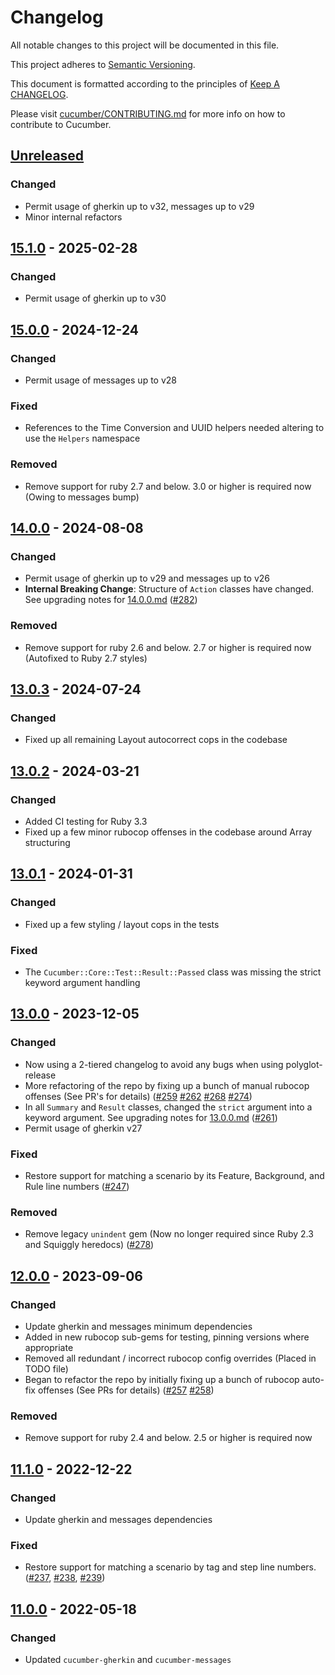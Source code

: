 # Changelog

All notable changes to this project will be documented in this file.

This project adheres to [Semantic Versioning](http://semver.org).

This document is formatted according to the principles of [Keep A CHANGELOG](http://keepachangelog.com).

Please visit [cucumber/CONTRIBUTING.md](https://github.com/cucumber/cucumber/blob/master/CONTRIBUTING.md) for more info on how to contribute to Cucumber.

## [Unreleased]
### Changed
- Permit usage of gherkin up to v32, messages up to v29
- Minor internal refactors

## [15.1.0] - 2025-02-28
### Changed
- Permit usage of gherkin up to v30

## [15.0.0] - 2024-12-24
### Changed
- Permit usage of messages up to v28

### Fixed
- References to the Time Conversion and UUID helpers needed altering to use the `Helpers` namespace

### Removed
- Remove support for ruby 2.7 and below. 3.0 or higher is required now (Owing to messages bump)

## [14.0.0] - 2024-08-08
### Changed
- Permit usage of gherkin up to v29 and messages up to v26
- **Internal Breaking Change**: Structure of `Action` classes have changed.
See upgrading notes for [14.0.0.md](upgrading_notes/14.0.0.md#upgrading-to-cucumber-core-1400)
([#282](https://github.com/cucumber/cucumber-ruby-core/pull/282))

### Removed
- Remove support for ruby 2.6 and below. 2.7 or higher is required now (Autofixed to Ruby 2.7 styles)

## [13.0.3] - 2024-07-24
### Changed
- Fixed up all remaining Layout autocorrect cops in the codebase

## [13.0.2] - 2024-03-21
### Changed
- Added CI testing for Ruby 3.3
- Fixed up a few minor rubocop offenses in the codebase around Array structuring

## [13.0.1] - 2024-01-31
### Changed
- Fixed up a few styling / layout cops in the tests

### Fixed
- The `Cucumber::Core::Test::Result::Passed` class was missing the strict keyword argument handling

## [13.0.0] - 2023-12-05
### Changed
- Now using a 2-tiered changelog to avoid any bugs when using polyglot-release
- More refactoring of the repo by fixing up a bunch of manual rubocop offenses (See PR's for details)
([#259](https://github.com/cucumber/cucumber-ruby-core/pull/259) [#262](https://github.com/cucumber/cucumber-ruby-core/pull/262) [#268](https://github.com/cucumber/cucumber-ruby-core/pull/268) [#274](https://github.com/cucumber/cucumber-ruby-core/pull/274))
- In all `Summary` and `Result` classes, changed the `strict` argument into a keyword argument.
See upgrading notes for [13.0.0.md](upgrading_notes/13.0.0.md#upgrading-to-cucumber-core-1300)
([#261](https://github.com/cucumber/cucumber-ruby-core/pull/261))
- Permit usage of gherkin v27

### Fixed
- Restore support for matching a scenario by its Feature, Background, and Rule line numbers ([#247](https://github.com/cucumber/cucumber-ruby-core/pull/247))

### Removed
- Remove legacy `unindent` gem (Now no longer required since Ruby 2.3 and Squiggly heredocs) ([#278](https://github.com/cucumber/cucumber-ruby-core/pull/278))

## [12.0.0] - 2023-09-06
### Changed
- Update gherkin and messages minimum dependencies
- Added in new rubocop sub-gems for testing, pinning versions where appropriate
- Removed all redundant / incorrect rubocop config overrides (Placed in TODO file)
- Began to refactor the repo by initially fixing up a bunch of rubocop auto-fix offenses (See PRs for details)
([#257](https://github.com/cucumber/cucumber-ruby-core/pull/257) [#258](https://github.com/cucumber/cucumber-ruby-core/pull/258))

### Removed
- Remove support for ruby 2.4 and below. 2.5 or higher is required now

## [11.1.0] - 2022-12-22
### Changed
- Update gherkin and messages dependencies

### Fixed
- Restore support for matching a scenario by tag and step line numbers. ([#237](https://github.com/cucumber/cucumber-ruby-core/pull/237), [#238](https://github.com/cucumber/cucumber-ruby-core/pull/238), [#239](https://github.com/cucumber/cucumber-ruby-core/pull/239))

## [11.0.0] - 2022-05-18
### Changed
- Updated `cucumber-gherkin` and `cucumber-messages`

[Unreleased]: https://github.com/cucumber/cucumber-ruby-core/compare/v15.1.0...HEAD
[15.1.0]: https://github.com/cucumber/cucumber-ruby-core/compare/v15.0.0...v15.1.0
[15.0.0]: https://github.com/cucumber/cucumber-ruby-core/compare/v14.0.0...v15.0.0
[14.0.0]: https://github.com/cucumber/cucumber-ruby-core/compare/v13.0.3...v14.0.0
[13.0.3]: https://github.com/cucumber/cucumber-ruby-core/compare/v13.0.2...v13.0.3
[13.0.2]: https://github.com/cucumber/cucumber-ruby-core/compare/v13.0.1...v13.0.2
[13.0.1]: https://github.com/cucumber/cucumber-ruby-core/compare/v13.0.0...v13.0.1
[13.0.0]: https://github.com/cucumber/cucumber-ruby-core/compare/v12.0.0...v13.0.0
[12.0.0]: https://github.com/cucumber/cucumber-ruby-core/compare/v11.1.0...v12.0.0
[11.1.0]: https://github.com/cucumber/cucumber-ruby-core/compare/v11.0.0...v11.1.0
[11.0.0]: https://github.com/cucumber/cucumber-ruby-core/compare/v10.1.1...v11.0.0
